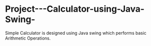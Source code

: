 # Project---Calculator-using-Java-Swing-
Simple Calculator is designed using Java swing which performs basic Arithmetic Operations.
